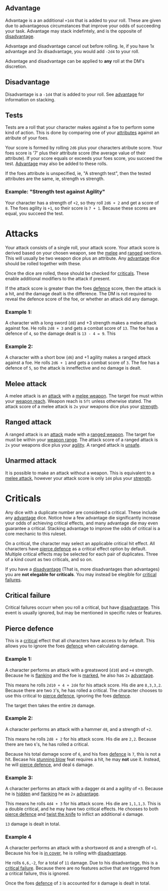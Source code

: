 ## Advantage

Advantage is a an additional `+1d4` that is added to your roll. These are given due to advantageous circumstances that improve your odds of succeeding your task. Advantage may stack indefintely, and is the opposite of [disadvantage](#Disadvantage).

Advantage and disadvantage cancel out before rolling. Ie, if you have 1x advantage and 3x disadvantage, you would add `-2d4` to your roll.

Advantage and disadvantage can be applied to **any** roll at the DM's discretion.

## Disadvantage

Disadvantage is a `-1d4` that is added to your roll. See [advantage](#Advantage) for information on stacking.

## Tests

Tests are a roll that your character makes against a foe to perform some kind of action. This is done by comparing one of your [attributes](stats.md#Attributes) against an atribute of your foes.

Your score is formed by rolling `2d6` plus your characters atribute score. Your foes score is '7' plus their attribute score (the average value of their attribute). If your score equals or exceeds your foes score, you succeed the test. [Advantage](#Advantage) may also be added to these rolls.

If the foes attribute is unspecified, ie, "A strength test", then the tested attributes are the same, ie, strength vs strength.

### Example: "Strength test against Agility"

Your character has a strength of `+2`, so they roll `2d6 + 2` and get a score of `8`. The foes agility is `+1`, so their score is `7 + 1`. Because these scores are equal, you succeed the test.


# Attacks

Your attack consists of a single roll, your attack score. Your attack score is derived based on your chosen weapon, see the [melee](#Melee-attack) and [ranged](#Ranged-attack) sections. This will usually be two weapon dice plus an attribute. Any [advantage](#Advantage) dice should be rolled together with these.

Once the dice are rolled, these should be checked for [criticals](rolls#Crititals). These enable additional modifiers to the attack if present.

If the attack score is greater than the foes [defence](stats.md#Defence) score, then the attack is a hit, and the damage dealt is the difference. The DM is not required to reveal the defence score of the foe, or whether an attack did any damage.

### Example 1:
A character with a long sword (`d8`) and +3 strength makes a melee attack against foe. He rolls `2d8 + 3` and gets a combat score of `13`. The foe has a defence of `4`, so the damage dealt is `13 - 4 = 9`. This 

### Example 2:
A character with a short bow (`d6`) and +1 agility makes a ranged attack against a foe. He rolls `2d6 + 1` and gets a combat score of `3`. The foe has a defence of `5`, so the attack is inneffective and no damage is dealt.

## Melee attack

A melee attack is an [attack](#Attack) with a [melee weapon](weapons.md#Melee-weapons). The target foe must within your [weapon reach](weapons.md#Weapon-reach). Weapon reach is `5ft` unless otherwise stated. The attack score of a melee attack is `2x` your weapons dice plus your [strength](attributes.md#Strength).

## Ranged attack

A ranged attack is an [attack](#Attack) made with a [ranged weapon](weapons.md#Ranged-weapons). The target foe must be within your [weapon range](weapons.md#Weapon-range). The attack score of a ranged attack is `2x` your weapons dice plus your [agility](attributes.md#Agility). A ranged attack is [unsafe](actions.md#Unsafe).

## Unarmed attack

It is possible to make an attack without a weapon. This is equivalent to a [melee attack](#Melee-attack), however your attack score is only `1d4` plus your [strength](attributes.md#Strength).


# Criticals

Any dice with a duplicate number are considered a critical. These include any [advantage](#Advantage) dice. Notice how a few advantage die significantly increase your odds of achieving critical effects, and many advantage die may even guarantee a critical. Stacking advantage to improve the odds of critical is a core mechanic to this ruleset.

On a critical, the character may select an applicable critical hit effect. All characters have [pierce defence](#Pierce-defence) as a critical effect option by default. Multiple critical effects may be selected for each pair of duplicates. Three of a kind count as two criticals, and so on.

If you have a [disadvantage](#Disadvantage) (That is, more disadvantages than advantages) you are **not elegable for criticals**. You may instead be elegible for [critical failures](#Critical-failure).

## Critical failure

Critical failures occurr when you roll a critical, but have [disadvantage](#Disadvantage). This event is usually ignored, but may be mentioned in specific rules or features.

## Pierce defence

This is a [critical](#Criticals) effect that all characters have access to by default. This allows you to ignore the foes [defence](stats.md#Defence) when calculating damage.

### Example 1:

A character performs an attack with a greatsword (`d10`) and `+4` strength. Because he is [flanking](statuses.md#Flanking) and the foe is [marked](statuses.md#Marked), he also has `2x` [advantage](#Advantage).

This means he rolls `2d10 + 4 + 2d4` for his attack score. His die are `8,3,3,2`. Because there are two `3`'s, he has rolled a critical. The character chooses to use this critical to [pierce defence](#Pierce-defence), ignoring the foes [defence](stats.md#Defence).

The target then takes the entire `20` damage.

### Example 2:

A character performs an attack with a hammer `d8`, and a strength of `+2`.

This means he rolls `2d8 + 2` for his attack score. His die are `2,2`. Because there are two `6`'s, he has rolled a critical.

Because his total damage score of `6`, and his foes [defence](stats.md#Defence) is `7`, this is not a hit. Becase his [stunning blow](feats.md#Stunning-blow) feat requires a hit, he may **not** use it. Instead, he will [pierce defence](#Pierce-defence), and deal `6` damage.

### Example 3:

A character performs an attack with a dagger `d4` and a agility of `+3`. Because he is [hidden](statuses.md#Hidden) and [flanking](statuses.md#Flanking) he as `2x` [advantage](#Advantage).

This means he rolls `4d4 + 3` for his attack score. His die are `1,1,1,3`. This is a double critical, and he may have two critical effects. He chooses to both [pierce defence](#Pierce-defence) and [twist the knife](feats.md#Twist-the-knife) to inflict an additional `4` damage.

`13` damage is dealt in total.

### Example 4

A character performs an attack with a shortsword `d6` and a strength of `+1`. Because his foe is [in cover](statuses.md#In-cover), he is rolling with [disadvantage](#Disadvantage).

He rolls `6,6,-2`, for a total of `11` damage. Due to his disadvantage, this is a [critical failure](#Critical-failure). Because there are no features active that are triggered from a critical failure, this is ignored.

Once the foes [defence](stats.md#Defence) of `3` is accounted for `8` damage is dealt in total.
